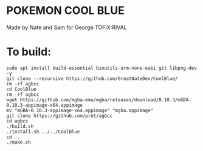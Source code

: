 # POKEMON COOL BLUE
Made by Nate and Sam for George
TOFIX:RIVAL



# To build:
```
sudo apt install build-essential binutils-arm-none-eabi git libpng-dev -y
git clone --recursive https://github.com/GreatNateDev/CoolBlue/ 
rm -rf agbcc
cd CoolBlue
rm -rf agbcc
wget https://github.com/mgba-emu/mgba/releases/download/0.10.3/mGBA-0.10.3-appimage-x64.appimage
mv "mGBA-0.10.3-appimage-x64.appimage" "mgba.appimage"
git clone https://github.com/pret/agbcc
cd agbcc
./build.sh
./install.sh ../../CoolBlue
cd ..
./make.sh
```
